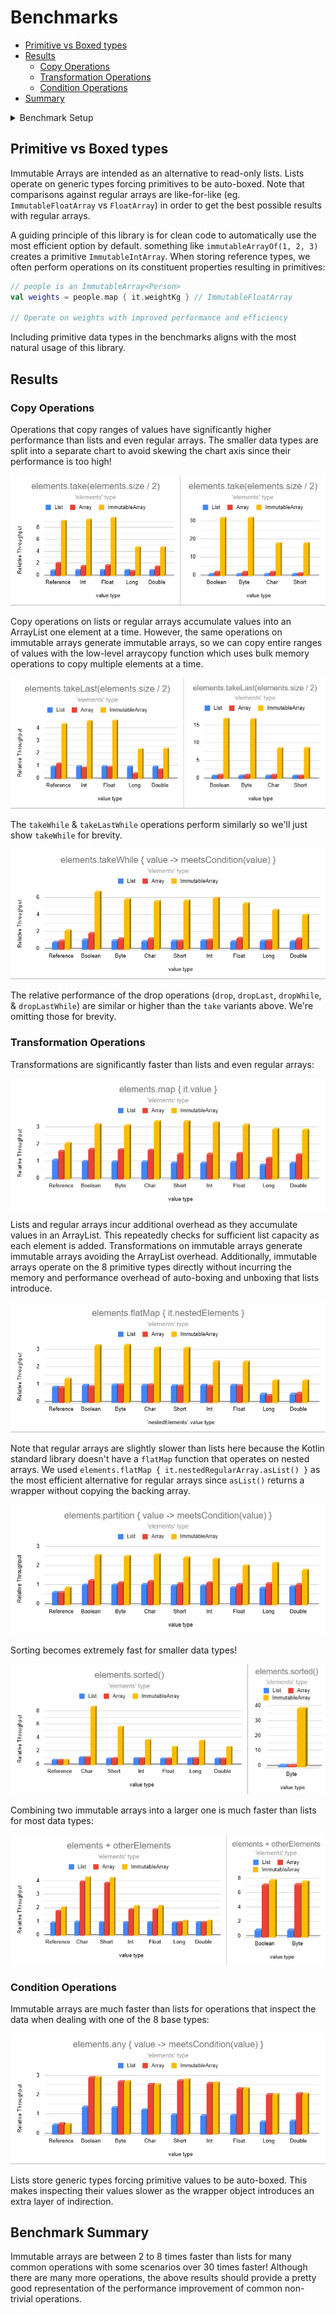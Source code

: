 # Benchmarks

* [Primitive vs Boxed types](#primitive-vs-boxed-types)
* [Results](#results)
    * [Copy Operations](#copy-operations)
    * [Transformation Operations](#transformation-operations)
    * [Condition Operations](#condition-operations)
* [Summary](#benchmark-summary)

<details>
<summary>Benchmark Setup</summary>

Benchmarks use the [Java Microbenchmark Harness](https://github.com/openjdk/jmh) to ensure accurate results.

1,000 collections are randomly generated with sizes chosen from the following probability distribution in order to
resemble the real world:

- 35% between 0 and 10 elements
- 30% between 11 and 50 elements
- 20% between 51 and 200 elements
- 10% between 201 and 1,000 elements
- 5% between 1,001 and 10,000 elements

To measure the performance of an operation, we measure how many collections can be processed per second. This is
repeated across 27 configurations: 3 collection types (lists, arrays, & immutable arrays) and 9 data types (Boolean,
Int, String, etc.). When measuring the performance of a data type across the 3 collection types, each collection
operates on identical, randomly-generated data. See benchmark sources
in [pods4k-benchmarks](https://github.com/daniel-rusu/pods4k-benchmarks) for full details.

Results are normalized to list performance

- 1,000 ops/sec for lists vs. 1,500 for arrays = relative throughput of 1.5.

### Data types

When a chart has the `elements type = Array` and the `value type = Boolean` then a primitive `BooleanArray` is used etc.

* List
    * `ArrayList<T>` is used
    * The Kotlin standard library uses `ArrayList` and exposes it through the `List` or `MutableList` interfaces.
* Array
    * `Array<T>` is used when the value type is `Reference`
    * Primitive arrays are used for the 8 base types (eg. `BooleanArray` when the value type is `Boolean` etc.)
* ImmutableArray
    * `ImmutableArray<T>` is used when the data type is `Reference`
    * Primitive immutable arrays are used for the 8 base types (eg. `ImmutableBooleanArray` when the value type is
      `Boolean`)

</details>

## Primitive vs Boxed types

Immutable Arrays are intended as an alternative to read-only lists. Lists operate on generic types forcing primitives to
be auto-boxed. Note that comparisons against regular arrays are like-for-like (eg. `ImmutableFloatArray` vs
`FloatArray`) in order to
get the best possible results with regular arrays.

A guiding principle of this library is for clean code to automatically use the most efficient option by default.
something like `immutableArrayOf(1, 2, 3)` creates a primitive `ImmutableIntArray`. When storing reference types, we
often perform operations on its constituent properties resulting in primitives:

```kotlin
// people is an ImmutableArray<Person>
val weights = people.map { it.weightKg } // ImmutableFloatArray

// Operate on weights with improved performance and efficiency
```

Including primitive data types in the benchmarks aligns with the most natural usage of this library.

## Results

### Copy Operations

Operations that copy ranges of values have significantly higher performance than lists and even regular arrays. The
smaller data types are split into a separate chart to avoid skewing the chart axis since their performance is too high!

![Memory Layout of immutable arrays](./resources/benchmarks/take.png)

Copy operations on lists or regular arrays accumulate values into an ArrayList one element at a time. However, the same
operations on immutable arrays generate immutable arrays, so we can copy entire ranges of values with the low-level
arraycopy function which uses bulk memory operations to copy multiple elements at a time.

![Memory Layout of immutable arrays](./resources/benchmarks/takeLast.png)

The `takeWhile` & `takeLastWhile` operations perform similarly so we'll just show `takeWhile` for brevity.

![Memory Layout of immutable arrays](./resources/benchmarks/takeWhile.png)

The relative performance of the drop operations (`drop`, `dropLast`, `dropWhile`, & `dropLastWhile`) are similar or
higher than the `take` variants above. We're omitting those for brevity.

### Transformation Operations

Transformations are significantly faster than lists and even regular arrays:

![Memory Layout of immutable arrays](./resources/benchmarks/map.png)

Lists and regular arrays incur additional overhead as they accumulate values in an ArrayList. This repeatedly checks
for sufficient list capacity as each element is added. Transformations on immutable arrays generate immutable arrays
avoiding the ArrayList overhead. Additionally, immutable arrays operate on the 8 primitive types directly without
incurring the memory and performance overhead of auto-boxing and unboxing that lists introduce.

![Memory Layout of immutable arrays](./resources/benchmarks/flatmap.png)

Note that regular arrays are slightly slower than lists here because the Kotlin standard library doesn't have a
`flatMap` function that operates on nested arrays. We used `elements.flatMap { it.nestedRegularArray.asList() }` as the
most efficient alternative for regular arrays since `asList()` returns a wrapper without copying the backing array.

![Memory Layout of immutable arrays](./resources/benchmarks/partition.png)

Sorting becomes extremely fast for smaller data types!

![Memory Layout of immutable arrays](./resources/benchmarks/sorted.png)

Combining two immutable arrays into a larger one is much faster than lists for most data types:

![Memory Layout of immutable arrays](./resources/benchmarks/plusCollection.png)

### Condition Operations

Immutable arrays are much faster than lists for operations that inspect the data when dealing with one of the 8 base
types:

![Memory Layout of immutable arrays](./resources/benchmarks/any.png)

Lists store generic types forcing primitive values to be auto-boxed. This makes inspecting their values slower as the
wrapper object introduces an extra layer of indirection.

## Benchmark Summary

Immutable arrays are between 2 to 8 times faster than lists for many common operations with some scenarios over 30 times
faster!  Although there are many more operations, the above results should provide a pretty good representation of the
performance improvement of common non-trivial operations.